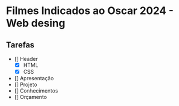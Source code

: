 # Filmes Indicados ao Oscar 2024 - Web desing

## Tarefas

- [] Header
    -[X] HTML
    -[X] CSS
- [] Apresentação
- [] Projeto
- [] Conhecimentos
- [] Orçamento
